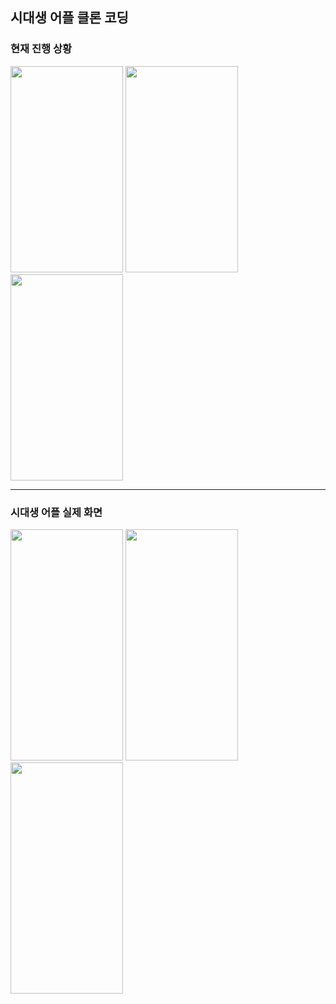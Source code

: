 ## 시대생 어플 클론 코딩
### 현재 진행 상황
<img src="https://github.com/soeun2537/UoslIfeCloneCoding/assets/83596813/e720e71f-eebb-4c4a-9c26-fb6545aa97aa" width="180" height="330" />
<img src="https://github.com/soeun2537/UoslIfeCloneCoding/assets/83596813/803386bd-ca25-4fa1-badd-2036b13e2125" width="180" height="330" />
<img src="https://github.com/soeun2537/UoslIfeCloneCoding/assets/83596813/6e803f3f-770b-489f-af89-e2aa47913298" width="180" height="330" />

----------------------------------------------
### 시대생 어플 실제 화면
<img src="https://github.com/soeun2537/UoslIfeCloneCoding/assets/83596813/48e62def-ba1b-4905-acdb-54526c0cf04a" width="180" height="370" />
<img src="https://github.com/soeun2537/UoslIfeCloneCoding/assets/83596813/10f473b6-4a72-4b3e-a3af-0547f853fa0a" width="180" height="370" />
<img src="https://github.com/soeun2537/UoslIfeCloneCoding/assets/83596813/345d3c0b-4f73-46f4-bdd3-07554eca5851" width="180" height="370" />
